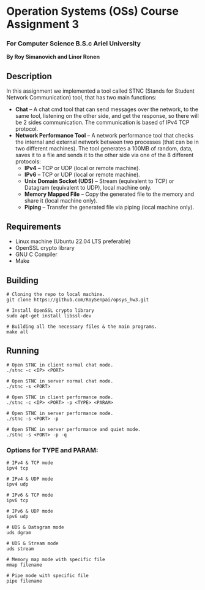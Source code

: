 # Operation Systems (OSs) Course Assignment 3

### For Computer Science B.S.c Ariel University

**By Roy Simanovich and Linor Ronen**

## Description

In this assignment we implemented a tool called STNC (Stands for Student Network Communication) tool, that has two main functions:

* **Chat** – A chat cmd tool that can send messages over the network, to the same tool, listening on the other side, and get the response, so there will be 2 sides communication. The communication is based of IPv4 TCP protocol.
* **Network Performance Tool** – A network performance tool that checks the internal and external network between two processes (that can be in two different machines). The tool generates a 100MB of random, data, saves it to a file and sends it to the other side via one of the 8 different protocols:
  * **IPv4** – TCP or UDP (local or remote machine).
  * **IPv6** – TCP or UDP (local or remote machine).
  * **Unix Domain Socket (UDS)** – Stream (equivalent to TCP) or Datagram (equivalent to UDP), local machine only.
  * **Memory Mapped File** – Copy the generated file to the memory and share it (local machine only).
  * **Piping** – Transfer the generated file via piping (local machine only).

## Requirements

* Linux machine (Ubuntu 22.04 LTS preferable)
* OpenSSL crypto library
* GNU C Compiler
* Make

## Building

```
# Cloning the repo to local machine.
git clone https://github.com/RoySenpai/opsys_hw3.git

# Install OpenSSL crypto library
sudo apt-get install libssl-dev

# Building all the necessary files & the main programs.
make all
```

## Running

```
# Open STNC in client normal chat mode.
./stnc -c <IP> <PORT>

# Open STNC in server normal chat mode.
./stnc -s <PORT>

# Open STNC in client performance mode.
./stnc -c <IP> <PORT> -p <TYPE> <PARAM>

# Open STNC in server performance mode.
./stnc -s <PORT> -p

# Open STNC in server performance and quiet mode.
./stnc -s <PORT> -p -q
```

### Options for TYPE and PARAM:

```
# IPv4 & TCP mode
ipv4 tcp

# IPv4 & UDP mode
ipv4 udp

# IPv6 & TCP mode
ipv6 tcp

# IPv6 & UDP mode
ipv6 udp

# UDS & Datagram mode
uds dgram

# UDS & Stream mode
uds stream

# Memory map mode with specific file
mmap filename

# Pipe mode with specific file
pipe filename
```
